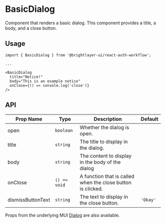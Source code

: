 # BasicDialog

Component that renders a basic dialog. This component provides a title, a body, and a close button.

## Usage

```tsx
import { BasicDialog } from '@brightlayer-ui/react-auth-workflow';

...

<BasicDialog 
  title="Notice!"
  body="This is an example notice"
  onClose={() => console.log('close')}  
/>
```

## API

| Prop Name | Type | Description | Default |
|---|---|---|---|
| open | `boolean`  | Whether the dialog is open. |  |
| title | `string` | The title to display in the dialog. |  |
| body | `string` | The content to display in the body of the dialog |  |
| onClose | `() => void` | A function that is called when the close button is clicked. |  |
| dismissButtonText | `string` | The text to display in the close button. | `'Okay'` |

Props from the underlying MUI [Dialog](https://mui.com/material-ui/react-dialog/) are also available.